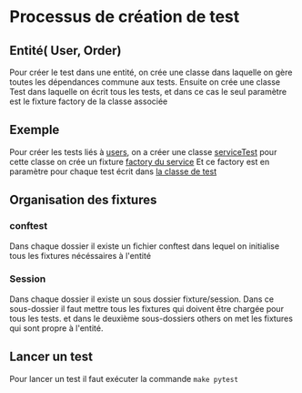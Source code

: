 # Processus de création de test

## Entité( User, Order)

Pour créer le test dans une entité, on crée une classe dans laquelle on gère toutes les dépendances commune aux tests.
Ensuite on crée une classe Test dans laquelle on écrit tous les tests, et dans ce cas le seul paramètre est le fixture factory de la classe associée

## Exemple

Pour créer les tests liés à [users](../src/users),
on a créer une classe [serviceTest](users/test_user_router.py)
pour cette classe on crée un fixture [factory du service](users/fixtures/others/user_test_service_factory.py)
Et ce factory est en paramètre pour chaque test écrit dans [la classe de test](users/test_user_router.py)

## Organisation des fixtures

### conftest

Dans chaque dossier il existe un fichier conftest dans lequel on initialise tous les fixtures nécéssaires à l'entité

### Session
Dans chaque dossier il existe un sous dossier fixture/session. Dans ce sous-dossier il faut mettre tous les fixtures qui doivent être chargée pour tous les tests. 
et dans le deuxième sous-dossiers others on met les fixtures qui sont propre à l'entité.


## Lancer un test

Pour lancer un test il faut exécuter la commande 
`make pytest`
